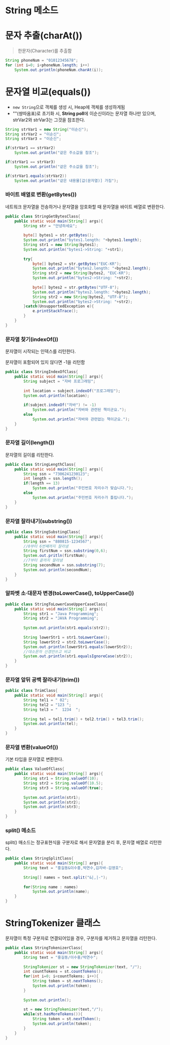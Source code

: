 # String 메소드

# 문자 추출(charAt())
> 한문자(Character)를 추출함
```java
String phoneNum = "01012345678";
for (int i=0; i<phoneNum.length; i++)
    System.out.println(phoneNum.charAt(i));
```

# 문자열 비교(equals())
- `new String`으로 객체를 생성 시, Heap에 객체를 생성하게됨
- ""(쌍따옴표)로 초기화 시, **String poll**에 이순신이라는 문자열 하나만 있으며, strVar2와 strVar3는 그것을 참조한다.

```java
String strVar1 = new String("이순신");
String strVar2 = "이순신";
String strVar3 = "이순신";

if(strVar1 == strVar2)
    System.out.println("같은 주소값을 참조");

if(strVar1 == strVar3)
    System.out.println("같은 주소값을 참조");

if(strVar1.equals(strVar2))
    System.out.println("같은 내용물[값(문자열)] 가짐");
```

### 바이트 배열로 변환(getBytes())
네트워크 문자열을 전송하거나 문자열을 암호화할 때 문자열을 바이트 배열로 변환한다.

~~~java
public class StringGetBytesClass{
    public static void main(String[] args){
        String str = "안녕하세요";
        
        byte[] bytes1 = str.getBytes();
        System.out.println("bytes1.length: "+bytes1.length);
        String str1 = new String(bytes1);
        System.out.println("bytes1->String: "+str1);
        
        try{
            byte[] bytes2 = str.getBytes("EUC-KR");
            System.out.println("bytes2.length: "+bytes2.length);
            String str2 = new String(bytes2, "EUC-KR");
            System.out.println("bytes2->String: "+str2);
            
            byte[] bytes2 = str.getBytes("UTF-8");
            System.out.println("bytes2.length: "+bytes2.length);
            String str2 = new String(bytes2, "UTF-8");
            System.out.println("bytes2->String: "+str2);
        }catch(UnsupportedException e){
            e.printStackTrace();
        }
    }
}
~~~

### 문자열 찾기(indexOf())
문자열이 시작되는 인덱스를 리턴한다.

​문자열이 포함되어 있지 않다면 -1을 리턴함
~~~java
public class StringIndexOfClass{
    public static void main(String[] args){
        String subject = "자바 프로그래밍";
        
        int location = subject.indexOf("프로그래밍");
        System.out.println(location);
        
        if(subject.indexOf("자바") != -1)
            System.out.println("자바와 관련된 책이군요.");
        else
            System.out.println("자바와 관련없는 책이군요.");
    }
}
~~~

### 문자열 길이(length())
문자열의 길이를 리턴한다.

~~~java
public class StringLengthClass{
    public static void main(String[] args){
        String ssn = "7306241230123";
        int length = ssn.length();
        if(length == 13)
            System.out.println("주민번호 자리수가 맞습니다.");
        else
 			System.out.println("주민번호 자리수가 틀립니다.");           
    }
}
~~~

### 문자열 잘라내기(substring())
~~~java
public class StringSubstingClass{
    public static void main(String[] args){
        String ssn = "880815-1234567";
		//0부터 6번째까지 잘라냄        
        String firstNum = ssn.substring(0,6);
        System.out.pritln(firstNum);
        //7부터 끝까지 잘라냄
        String secondNum = ssn.substring(7);
        System.out.println(secondNum);
    }
}
~~~

### 알파벳 소·대문자 변경(toLowerCase(), toUpperCase())
~~~java
public class StringToLowerCaseUpperCaseClass{
    public static void main(String[] args){
        String str1 = "Java Programming";
        String str2 = "JAVA Programming";
        
        System.out.println(str1.equals(str2));
        
        String lowerStr1 = str1.toLowerCase();
        String lowerStr2 = str2.toLowerCase();
        System.out.println(lowerStr1.equals(lowerStr2));
 		//대소문자 신경안쓰고 비교       
        System.out.println(str1.equalsIgnoreCase(str2));
    }
}
~~~

### 문자열 앞뒤 공백 잘라내기(trim())
~~~java
public class TrimClass{
    public static void main(String[] args){
        String tel1 = " 02";
        String tel2 = "123 ";
        String tel3 = "  1234  ";
        
        String tel = tel1.trim() + tel2.trim() + tel3.trim();
        System.out.println(tel);
    }
}
~~~

### 문자열 변환(valueOf())
기본 타입을 문자열로 변환한다.

~~~java
public class ValueOfClass{
    public static void main(String[] args){
        String str1 = String.valueOf(10);
        String str2 = String.valueOf(10.5);
        String str3 = String.valueOf(true);
        
        System.out.println(str1);
        System.out.println(str2);
        System.out.println(str3);
    }
}
~~~

### split() 메소드
split() 매소드는 정규표현식을 구분자로 해서 문자열을 분리 후, 문자열 배열로 리턴한다.

~~~java
public class StringSplitClass{
    public static void main(String[] args){
        String text = "홍길동&이수홍,박연수,김자바-김영호";
        
        String[] names = text.split("&|,|-");
        
        for(String name : names)
            System.out.println(name);
    }
}
~~~

# StringTokenizer 클래스
문자열이 특정 구분자로 연결되어있을 경우, 구분자를 제거하고 문자열을 리턴한다.
~~~~java
public class StringTokenizerClass{
    public static void main(String[] args){
        String text = "홍길동/이수홍/박연수";
        
        StringTokenizer st = new StringTokenizer(text, "/");
        int countTokens = st.countTokens();
        for(int i=0; i<countTokens; i++){
            String token = st.nextTokens();
            System.out.println(token);
        }
        
        System.out.println();
        
        st = new StringTokenizer(text,"/");
        while(st.hasMoreTokens()){
            String token = st.nextToken();
            System.out.println(token);
        }
    }
}
~~~~